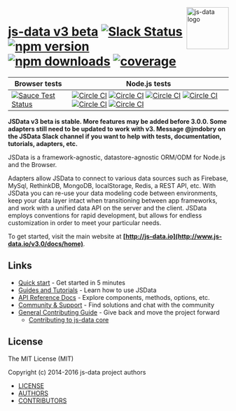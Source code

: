 <img src="https://raw.githubusercontent.com/js-data/js-data/master/js-data.png" alt="js-data logo" title="js-data" align="right" width="96" height="96" />

# [js-data v3 beta](http://www.js-data.io/) [![Slack Status][b1]][b2] [![npm version][b3]][b4] [![npm downloads][b5]][b6] [![coverage][bcov]][lcov]

| __Browser tests__ | __Node.js tests__ |
| ---------------------------------|----|
| [![Sauce Test Status][b7]][b8] | [![Circle CI][b9]][b10] [![Circle CI][b11]][b10] [![Circle CI][b12]][b10] [![Circle CI][b13]][b10] [![Circle CI][b14]][b10] [![Circle CI][b15]][b10] |

[b1]: http://slack.js-data.io/badge.svg
[b2]: http://slack.js-data.io
[b3]: https://img.shields.io/npm/v/js-data.svg?style=flat
[b4]: https://www.npmjs.org/package/js-data
[b5]: https://img.shields.io/npm/dm/js-data.svg?style=flat
[b6]: https://www.npmjs.org/package/js-data
[b7]: https://saucelabs.com/browser-matrix/jsdata.svg
[b8]: https://saucelabs.com/u/jsdata
[b9]: https://img.shields.io/circleci/project/js-data/js-data.svg
[b10]: https://circleci.com/gh/js-data/js-data
[b11]: https://img.shields.io/badge/Node.js-v6.x-brightgreen.svg
[b12]: https://img.shields.io/badge/Node.js-v5.x-brightgreen.svg
[b13]: https://img.shields.io/badge/Node.js-v4.x-brightgreen.svg
[b14]: https://img.shields.io/badge/Node.js-v0.12.x-brightgreen.svg
[b15]: https://img.shields.io/badge/Node.js-v0.10.x-brightgreen.svg
[bcov]: https://img.shields.io/codecov/c/github/js-data/js-data/master.svg
[lcov]: https://codecov.io/github/js-data/js-data

__JSData v3 beta is stable. More features may be added before 3.0.0. Some adapters
still need to be updated to work with v3. Message @jmdobry on the JSData Slack
channel if you want to help with tests, documentation, tutorials, adapters, etc.__

JSData is a framework-agnostic, datastore-agnostic ORM/ODM for Node.js and the
Browser.

Adapters allow JSData to connect to various data sources such as Firebase,
MySql, RethinkDB, MongoDB, localStorage, Redis, a REST API, etc. With JSData
you can re-use your data modeling code between environments, keep your data
layer intact when transitioning between app frameworks, and work with a unified
data API on the server and the client. JSData employs conventions for rapid
development, but allows for endless customization in order to meet your
particular needs.

To get started, visit the main website at __[http://js-data.io](http://www.js-data.io/v3.0/docs/home)__.

## Links

* [Quick start](http://www.js-data.io/v3.0/docs/home#quick-start) - Get started in 5 minutes
* [Guides and Tutorials](http://www.js-data.io/v3.0/docs/home) - Learn how to use JSData
* [API Reference Docs](http://api.js-data.io) - Explore components, methods, options, etc.
* [Community & Support](http://js-data.io/docs/community) - Find solutions and chat with the community
* [General Contributing Guide](http://js-data.io/docs/contributing) - Give back and move the project forward
  * [Contributing to js-data core](https://github.com/js-data/js-data/blob/master/.github/CONTRIBUTING.md)

## License

The MIT License (MIT)

Copyright (c) 2014-2016 js-data project authors

* [LICENSE](https://github.com/js-data/js-data/blob/master/LICENSE)
* [AUTHORS](https://github.com/js-data/js-data/blob/master/AUTHORS)
* [CONTRIBUTORS](https://github.com/js-data/js-data/blob/master/CONTRIBUTORS)
